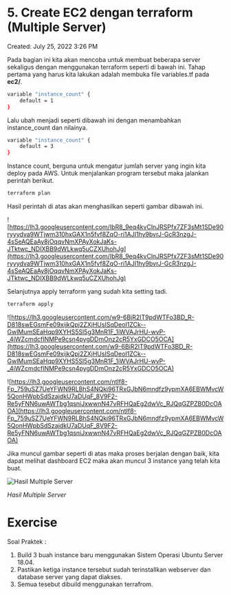 # 5. Create EC2 dengan terraform (Multiple Server)

Created: July 25, 2022 3:26 PM

Pada bagian ini kita akan mencoba untuk membuat beberapa server sekaligus dengan menggunakan terraform seperti di bawah ini. Tahap pertama yang harus kita lakukan adalah membuka file variables.tf pada **ec2/**.

```bash
variable "instance_count" {
    default = 1
}
```

Lalu ubah menjadi seperti dibawah ini dengan menambahkan instance_count dan nilainya.

```bash
variable "instance_count" {
    default = 3
}
```

Instance count, berguna untuk mengatur jumlah server yang ingin kita deploy pada AWS. Untuk menjalankan program tersebut maka jalankan perintah berikut.

```bash
terraform plan
```

Hasil perintah di atas akan menghasilkan seperti gambar dibawah ini.

![https://lh3.googleusercontent.com/IbR8_9eq4kvClnJRSPfx7ZF3sMt1SDe90ryyydva9WTjwm310hxGAX1n5fvf8ZqO-ri1AJI1hy9bvrJ-GcR3nzgJ-4sSeAQEaAy8jOqqvNmXPAyXokJaKs-JTktwc_NDIXBB9dWLkwq5uCZXUhohJg](https://lh3.googleusercontent.com/IbR8_9eq4kvClnJRSPfx7ZF3sMt1SDe90ryyydva9WTjwm310hxGAX1n5fvf8ZqO-ri1AJI1hy9bvrJ-GcR3nzgJ-4sSeAQEaAy8jOqqvNmXPAyXokJaKs-JTktwc_NDIXBB9dWLkwq5uCZXUhohJg)

Selanjutnya apply terraform yang sudah kita setting tadi.

```bash
terraform apply
```

![https://lh3.googleusercontent.com/w9-6BiR2IT9pdWTFo3BD_R-D818swEGsmFe09xijkQpj2ZXjHUsISqDeoI1ZCk--GwlMumSEaHqp9XYHS5Sl5g3MnR1F_1iWVAJrHU-wvP-_4iWZcmdcfINMPe9csn4pygDDmOnz2cR5YxGDCO5OCA](https://lh3.googleusercontent.com/w9-6BiR2IT9pdWTFo3BD_R-D818swEGsmFe09xijkQpj2ZXjHUsISqDeoI1ZCk--GwlMumSEaHqp9XYHS5Sl5g3MnR1F_1iWVAJrHU-wvP-_4iWZcmdcfINMPe9csn4pygDDmOnz2cR5YxGDCO5OCA)

![https://lh3.googleusercontent.com/ntIf8-Fp_759uSZ7UeYFWN9RLBhS4NQki96TRxGJbN6mndfz9ypmXA6EBWMvcW5QonHWpbSdSzajdkU7aDUqF_8V9F2-Re5yFNN6uwAWTbg1qsniJxwwnN47vRFHQaEg2dwVc_RJQqGZPZB0DcOAOA](https://lh3.googleusercontent.com/ntIf8-Fp_759uSZ7UeYFWN9RLBhS4NQki96TRxGJbN6mndfz9ypmXA6EBWMvcW5QonHWpbSdSzajdkU7aDUqF_8V9F2-Re5yFNN6uwAWTbg1qsniJxwwnN47vRFHQaEg2dwVc_RJQqGZPZB0DcOAOA)

Jika muncul gambar seperti di atas maka proses berjalan dengan baik, kita dapat melihat dashboard EC2 maka akan muncul 3 instance yang telah kita buat.

![*Hasil Multiple Server*](https://lh6.googleusercontent.com/ksL4MZgq52x9Lk5skzxk2SXZy-rLBwaFnOMX5SnVjkXaS30bgeKoBi2ts0UEfaGCtsCwH25RHHO3Gbo966lAG6NdQMGMeAImpzejBrCwjc7f6t03DXyY6Eas7F9koJXHrcY368SLMVkKcxB2OGwOAQ)

*Hasil Multiple Server*

# **Exercise**

Soal Praktek :

1. Build 3 buah instance baru menggunakan Sistem Operasi Ubuntu Server 18.04.
2. Pastikan ketiga instance tersebut sudah terinstallkan webserver dan database server yang dapat diakses.
3. Semua tesebut dibuild menggunakan terrafrom.